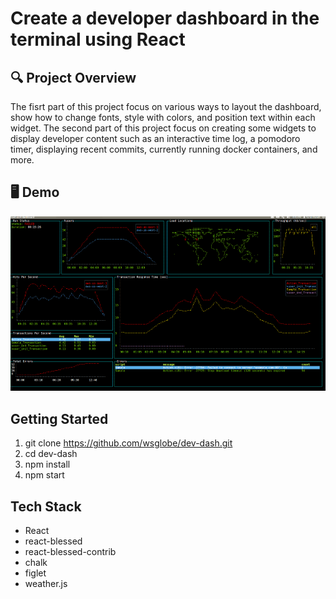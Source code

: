 # Create a developer dashboard in the terminal using React

## 🔍 Project Overview
The fisrt part of this project focus on various ways to layout the dashboard, show how to change fonts, style with colors, and position text within each widget. 
The second part of this project focus on creating some widgets to display developer content such as an interactive time log, a pomodoro timer, displaying recent commits, currently running docker containers, and more.

## 🖥 Demo
![](dev_dash.png)

## Getting Started

1. git clone https://github.com/wsglobe/dev-dash.git
1. cd dev-dash
1. npm install
1. npm start

## Tech Stack
* React
* react-blessed
* react-blessed-contrib
* chalk
* figlet
* weather.js



